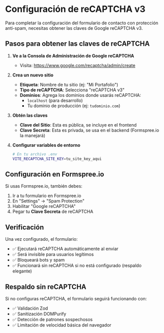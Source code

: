 # Configuración de reCAPTCHA v3

Para completar la configuración del formulario de contacto con protección anti-spam, necesitas obtener las claves de Google reCAPTCHA v3.

## Pasos para obtener las claves de reCAPTCHA

1. **Ve a la Consola de Administración de Google reCAPTCHA**
   - Visita: <https://www.google.com/recaptcha/admin/create>

2. **Crea un nuevo sitio**
   - **Etiqueta**: Nombre de tu sitio (ej: "Mi Portafolio")
   - **Tipo de reCAPTCHA**: Selecciona "reCAPTCHA v3"
   - **Dominios**: Agrega los dominios donde usarás reCAPTCHA:
     - `localhost` (para desarrollo)
     - Tu dominio de producción (ej: `tudominio.com`)

3. **Obtén las claves**
   - **Clave del Sitio**: Esta es pública, se incluye en el frontend
   - **Clave Secreta**: Esta es privada, se usa en el backend (Formspree.io la manejará)

4. **Configurar variables de entorno**

   ```bash
   # En tu archivo .env
   VITE_RECAPTCHA_SITE_KEY=tu_site_key_aqui
   ```

## Configuración en Formspree.io

Si usas Formspree.io, también debes:

1. Ir a tu formulario en Formspree.io
2. En "Settings" → "Spam Protection"
3. Habilitar "Google reCAPTCHA"
4. Pegar tu **Clave Secreta** de reCAPTCHA

## Verificación

Una vez configurado, el formulario:

- ✅ Ejecutará reCAPTCHA automáticamente al enviar
- ✅ Será invisible para usuarios legítimos
- ✅ Bloqueará bots y spam
- ✅ Funcionará sin reCAPTCHA si no está configurado (respaldo elegante)

## Respaldo sin reCAPTCHA

Si no configuras reCAPTCHA, el formulario seguirá funcionando con:

- ✅ Validación Zod
- ✅ Sanitización DOMPurify
- ✅ Detección de patrones sospechosos
- ✅ Limitación de velocidad básica del navegador
